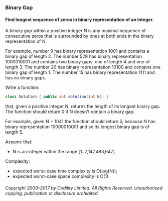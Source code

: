### Binary Gap 

#### Find longest sequence of zeros in binary representation of an integer.

A _binary gap_ within a positive integer N is any maximal sequence of consecutive zeros that is surrounded by ones at both ends in the binary representation of N.

For example, number 9 has binary representation 1001 and contains a binary gap of length 2. The number 529 has binary representation 1000010001 and contains two binary gaps: one of length 4 and one of length 3. The number 20 has binary representation 10100 and contains one binary gap of length 1. The number 15 has binary representation 1111 and has no binary gaps.

Write a function:

```Java
class Solution { public int solution(int N); }
```
that, given a positive integer N, returns the length of its longest binary gap. The function should return 0 if N doesn't contain a binary gap.

For example, given N = 1041 the function should return 5, because N has binary representation 10000010001 and so its longest binary gap is of length 5.

Assume that:

* N is an integer within the range [1..2,147,483,647].

Complexity:

* expected worst-case time complexity is O(log(N));
* expected worst-case space complexity is O(1).

###### Copyright 2009–2017 by Codility Limited. All Rights Reserved. Unauthorized copying, publication or disclosure prohibited.
